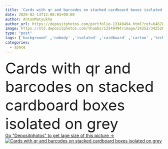 ```yaml
---
title: 'Cards with qr and barcodes on stacked cardboard boxes isolated on grey'
date: 2020-02-13T12:08:03+00:00
author: AntonMatyukha
author_url: https://depositphotos.com/portfolio-13349494.html?ref=64678756
image: https://st3.depositphotos.com/thumbs/13349494/image/34252/342526798/api_thumb_450.jpg?forcejpeg=true
type: "post"
tags: ['background' ,'nobody' ,'isolated' ,'cardboard' ,'carton' ,'technology' ,'gray' ,'service' ,'packages' ,'electronic' ,'digital' ,'boxes' ,'grey' ,'information' ,'coding' ,'delivery' ,'letters' ,'stacked' ,'symbols' ,'signs' ,'barcodes' ,'copy space' ,'Studio Shot' ,'no people' ,'letterings' ,'qr codes' ]
categories: 
  - space
---
```

<div aling="center">
            <font size="60"> Cards with qr and barcodes on stacked cardboard boxes isolated on grey</font>   
</div>
<div>
    <a href='https://st3.depositphotos.com/thumbs/13349494/image/34252/342526798/api_thumb_450.jpg?forcejpeg=true?ref=64678756' target=_blank > Go "Depositphotos" to get lage size of this picture ->
        <img href='https://st3.depositphotos.com/thumbs/13349494/image/34252/342526798/api_thumb_450.jpg?forcejpeg=true?ref=64678756' src='https://st3.depositphotos.com/13349494/34252/i/950/depositphotos_342526798-stock-photo-cards-barcodes-stacked-cardboard-boxes.jpg?forcejpeg=true' alt='Cards with qr and barcodes on stacked cardboard boxes isolated on grey' >
    </a>
</div>
